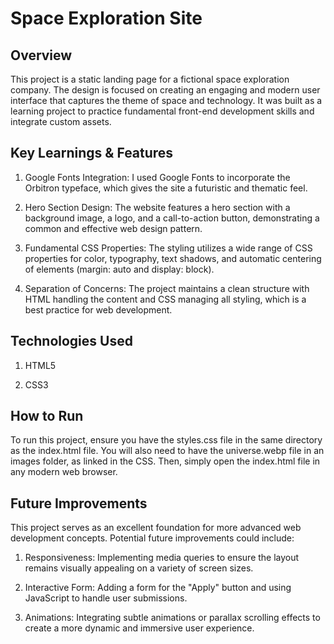 # Space Exploration Site

## Overview

This project is a static landing page for a fictional space exploration company. The design is focused on creating an engaging and modern user interface that captures the theme of space and technology. It was built as a learning project to practice fundamental front-end development skills and integrate custom assets.

## Key Learnings & Features

1. Google Fonts Integration: I used Google Fonts to incorporate the Orbitron typeface, which gives the site a futuristic and thematic feel.

2. Hero Section Design: The website features a hero section with a background image, a logo, and a call-to-action button, demonstrating a common and effective web design pattern.

3. Fundamental CSS Properties: The styling utilizes a wide range of CSS properties for color, typography, text shadows, and automatic centering of elements (margin: auto and display: block).

4. Separation of Concerns: The project maintains a clean structure with HTML handling the content and CSS managing all styling, which is a best practice for web development.

## Technologies Used

1. HTML5

2. CSS3

## How to Run

To run this project, ensure you have the styles.css file in the same directory as the index.html file. You will also need to have the universe.webp file in an images folder, as linked in the CSS. Then, simply open the index.html file in any modern web browser.

## Future Improvements

This project serves as an excellent foundation for more advanced web development concepts. Potential future improvements could include:

1. Responsiveness: Implementing media queries to ensure the layout remains visually appealing on a variety of screen sizes.

2. Interactive Form: Adding a form for the "Apply" button and using JavaScript to handle user submissions.

3. Animations: Integrating subtle animations or parallax scrolling effects to create a more dynamic and immersive user experience.
